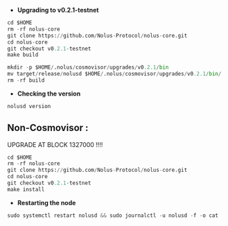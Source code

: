 - **Upgrading to v0.2.1-testnet**
```python
cd $HOME
rm -rf nolus-core
git clone https://github.com/Nolus-Protocol/nolus-core.git
cd nolus-core
git checkout v0.2.1-testnet
make build
```
```python
mkdir -p $HOME/.nolus/cosmovisor/upgrades/v0.2.1/bin
mv target/release/nolusd $HOME/.nolus/cosmovisor/upgrades/v0.2.1/bin/
rm -rf build
```
- **Checking the version**
```python
nolusd version 
```

## Non-Cosmovisor : 

UPGRADE AT BLOCK 1327000 !!!!

```python
cd $HOME
rm -rf nolus-core
git clone https://github.com/Nolus-Protocol/nolus-core.git
cd nolus-core
git checkout v0.2.1-testnet
make install
```

- **Restarting the node**
```python
sudo systemctl restart nolusd && sudo journalctl -u nolusd -f -o cat
```
